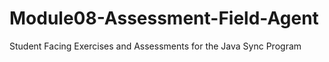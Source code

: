 # Module08-Assessment-Field-Agent
Student Facing Exercises and Assessments for the Java Sync Program
